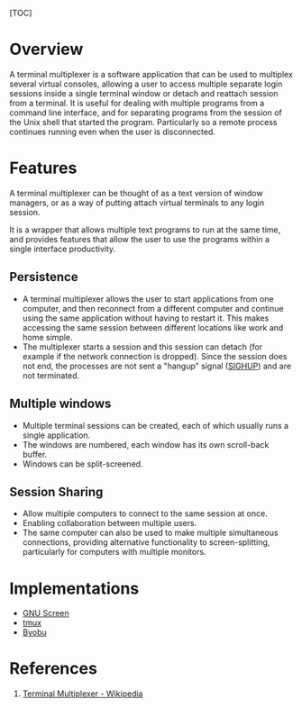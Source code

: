 [TOC]

# Overview
A terminal multiplexer is a software application that can be used to multiplex several virtual consoles, allowing a user to access multiple separate login sessions inside a single terminal window or detach and reattach session from a terminal. It is useful for dealing with multiple programs from a command line interface, and for separating programs from the session of the Unix shell that started the program. Particularly so a remote process continues running even when the user is disconnected.

# Features
A terminal multiplexer can be thought of as a text version of window managers, or as a way of putting attach virtual terminals to any login session.

It is a wrapper that allows multiple text programs to run at the same time, and provides features that allow the user to use the programs within a single interface productivity.

## Persistence
- A terminal multiplexer allows the user to start applications from one computer, and then reconnect from a different computer and continue using the same application without having to restart it. This makes accessing the same session between different locations like work and home simple.
- The multiplexer starts a session and this session can detach (for example if the network connection is dropped). Since the session does not end, the processes are not sent a "hangup" signal ([SIGHUP][2]) and are not terminated.

## Multiple windows
- Multiple terminal sessions can be created, each of which usually runs a single application.
- The windows are numbered, each window has its own scroll-back buffer.
- Windows can be split-screened.

## Session Sharing
- Allow multiple computers to connect to the same session at once.
- Enabling collaboration between multiple users.
- The same computer can also be used to make multiple simultaneous connections, providing alternative functionality to screen-splitting, particularly for computers with multiple monitors.

# Implementations
- [GNU Screen](https://en.wikipedia.org/wiki/GNU_Screen)
- [tmux](https://en.wikipedia.org/wiki/Tmux)
- [Byobu](https://en.wikipedia.org/wiki/Byobu_(software))

# References
1. [Terminal Multiplexer - Wikipedia][1]

[1]: https://en.wikipedia.org/wiki/Terminal_multiplexer "Terminal Multiplexer - Wikipedia"
[2]: https://en.wikipedia.org/wiki/SIGHUP "SIGHUP - Wikipedia"
